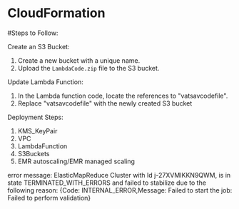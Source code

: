 # CloudFormation

#Steps to Follow:

Create an S3 Bucket:
1) Create a new bucket with a unique name.
2) Upload the `LambdaCode.zip` file to the S3 bucket.

Update Lambda Function:
1) In the Lambda function code, locate the references to "vatsavcodefile".
2) Replace "vatsavcodefile" with the newly created S3 bucket

Deployment Steps:
1) KMS_KeyPair
2) VPC
3) LambdaFunction
4) S3Buckets
5) EMR autoscaling/EMR managed scaling


error message:
ElasticMapReduce Cluster with Id j-27XVMIKKN9QWM, is in state TERMINATED_WITH_ERRORS and failed to stabilize due to the following reason: {Code: INTERNAL_ERROR,Message: Failed to start the job: Failed to perform validation}
